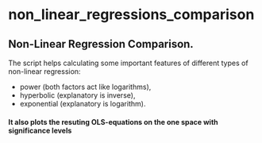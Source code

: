 # non_linear_regressions_comparison
## Non-Linear Regression Comparison.
The script helps calculating some important features of different types of non-linear regression: 
  - power (both factors act like logarithms), 
  - hyperbolic (explanatory is inverse),
  - exponential (explanatory is logarithm).
 #### It also plots the resuting OLS-equations on the one space with significance levels
